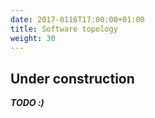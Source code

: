 ```yaml
---
date: 2017-0116T17:00:00+01:00
title: Software topology
weight: 30
---
```


## Under construction

***TODO :)***
